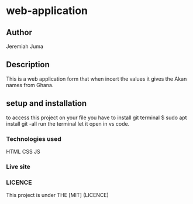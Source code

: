 # web-application
## Author
Jeremiah Juma
## Description
This is a web application form that when incert the values it gives the Akan names from Ghana.
## setup and installation
to access this project on your file you have to 
install git
terminal $ sudo apt install git -all
run the terminal
let it open in vs code.
### Technologies used
HTML 
CSS 
JS 
### Live site

### LICENCE
This project is under THE [MIT] (LICENCE)